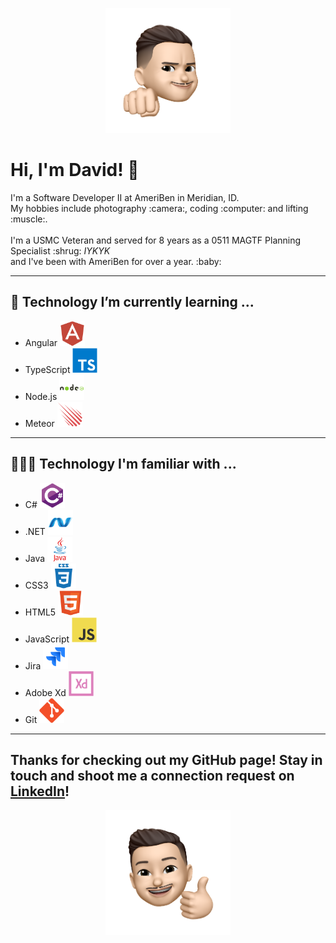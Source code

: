 <p align="center">
  <img src = "https://github.com/PerezDC/PerezDC.github.io/blob/main/Image%205.png" width="200">
</p>

# Hi, I'm David! 👋
<p>
I'm a Software Developer II at AmeriBen in Meridian, ID. <br>
My hobbies include photography :camera:, coding :computer: and lifting :muscle:. <br><br>
I'm a USMC Veteran and served for 8 years as a 0511 MAGTF Planning Specialist :shrug: <i>IYKYK</i><br>
and I've been with AmeriBen for over a year. :baby:
</p>

---

🌱 Technology I’m currently learning ...
---
- Angular <img src="https://github.com/devicons/devicon/blob/master/icons/angularjs/angularjs-plain.svg" title="Angular" alt="Angular" width="40" height="40"/>&nbsp;
- TypeScript <img src="https://github.com/devicons/devicon/blob/master/icons/typescript/typescript-original.svg" title="TypeScript" alt="TypeScript" width="40" height="40"/>&nbsp;
- Node.js <img src="https://github.com/devicons/devicon/blob/master/icons/nodejs/nodejs-original-wordmark.svg" title="NodeJS" alt="NodeJS" width="40" height="40"/>&nbsp;
- Meteor <img src="https://github.com/devicons/devicon/blob/master/icons/meteor/meteor-original.svg" title="Meteor" alt="Meteor" width="40" height="40"/>&nbsp;
---

👨🏻‍💻 Technology I'm familiar with ...
---

- C# <img src="https://github.com/devicons/devicon/blob/master/icons/csharp/csharp-original.svg" title="CSharp" alt="CSharp" width="40" height="40"/>&nbsp;
- .NET <img src="https://github.com/devicons/devicon/blob/master/icons/dot-net/dot-net-original.svg" title="dotNet" alt="dotNet" width="40" height="40"/>&nbsp;
- Java <img src="https://github.com/devicons/devicon/blob/master/icons/java/java-original-wordmark.svg" title="Java" alt="Java" width="40" height="40"/>&nbsp;
- CSS3 <img src="https://github.com/devicons/devicon/blob/master/icons/css3/css3-plain-wordmark.svg"  title="CSS3" alt="CSS" width="40" height="40"/>&nbsp;
- HTML5 <img src="https://github.com/devicons/devicon/blob/master/icons/html5/html5-original.svg" title="HTML5" alt="HTML" width="40" height="40"/>&nbsp;
- JavaScript <img src="https://github.com/devicons/devicon/blob/master/icons/javascript/javascript-original.svg" title="JavaScript" alt="JavaScript" width="40" height="40"/>&nbsp;
- Jira <img src="https://github.com/devicons/devicon/blob/master/icons/jira/jira-original.svg" title="Jira" alt="Jira" width="40" height="40"/>&nbsp;
- Adobe Xd <img src="https://github.com/devicons/devicon/blob/master/icons/xd/xd-line.svg" title="Xd" alt="Xd" width="40" height="40"/>&nbsp;
- Git <img src="https://github.com/devicons/devicon/blob/master/icons/git/git-original.svg" title="git" alt="git" width="40" height="40"/>&nbsp;

---

## Thanks for checking out my GitHub page! Stay in touch and shoot me a connection request on [LinkedIn](https://www.linkedin.com/in/david-c-perez1/)!

<p align="center">
  <img src = "https://github.com/PerezDC/PerezDC.github.io/blob/main/Image%202.png" width="200">
</p>




<!--
**PerezDC/PerezDC** is a ✨ _special_ ✨ repository because its `README.md` (this file) appears on your GitHub profile.

Here are some ideas to get you started:

- 🔭 I’m currently working on ...
- 🌱 I’m currently learning ...
- 👯 I’m looking to collaborate on ...
- 🤔 I’m looking for help with ...
- 💬 Ask me about ...
- 📫 How to reach me: ...
- 😄 Pronouns: ...
- ⚡ Fun fact: ...
-->
